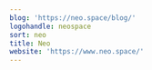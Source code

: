 ```yaml
---
blog: 'https://neo.space/blog/'
logohandle: neospace
sort: neo
title: Neo
website: 'https://www.neo.space/'
---
```

